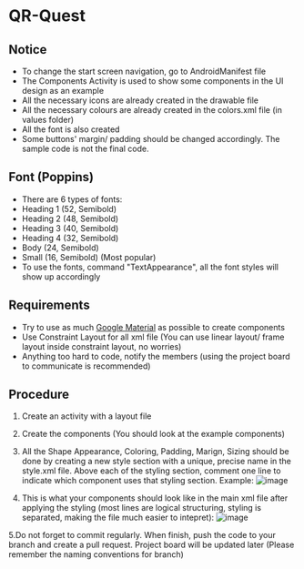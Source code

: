 # QR-Quest

## Notice
- To change the start screen navigation, go to AndroidManifest file
- The Components Activity is used to show some components in the UI design as an example
- All the necessary icons are already created in the drawable file
- All the necessary colours are already created in the colors.xml file (in values folder)
- All the font is also created
- Some buttons' margin/ padding should be changed accordingly. The sample code is not the final code.

## Font (Poppins)
- There are 6 types of fonts:
- Heading 1 (52, Semibold)
- Heading 2 (48, Semibold)
- Heading 3 (40, Semibold)
- Heading 4 (32, Semibold)
- Body      (24, Semibold)
- Small     (16, Semibold) (Most popular)
- To use the fonts, command "TextAppearance", all the font styles will show up accordingly

## Requirements
- Try to use as much [Google Material](https://m3.material.io/) as possible to create components 
- Use Constraint Layout for all xml file (You can use linear layout/ frame layout inside constraint layout, no worries)
- Anything too hard to code, notify the members (using the project board to communicate is recommended)

## Procedure
1. Create an activity with a layout file
2. Create the components (You should look at the example components)
3. All the Shape Appearance, Coloring, Padding, Marign, Sizing should be done by creating a new style section with a unique, precise name in the style.xml file. 
Above each  of the styling section, comment  one line to indicate which component uses that styling section. Example:
![image](https://user-images.githubusercontent.com/90273567/220496638-81228881-a4c4-42c3-91d6-a8a076dd2bf5.png)

4. This is what your components should look like in the main xml file after applying the styling (most lines are logical structuring, styling is separated, making the
file much easier to intepret):
![image](https://user-images.githubusercontent.com/90273567/220496831-bb1d7505-cb95-4b8c-b88f-bfce78e9364a.png)

5.Do not forget to commit regularly. When finish, push the code to your branch and create a pull request. Project board will be updated later (Please remember the
naming conventions for branch)
